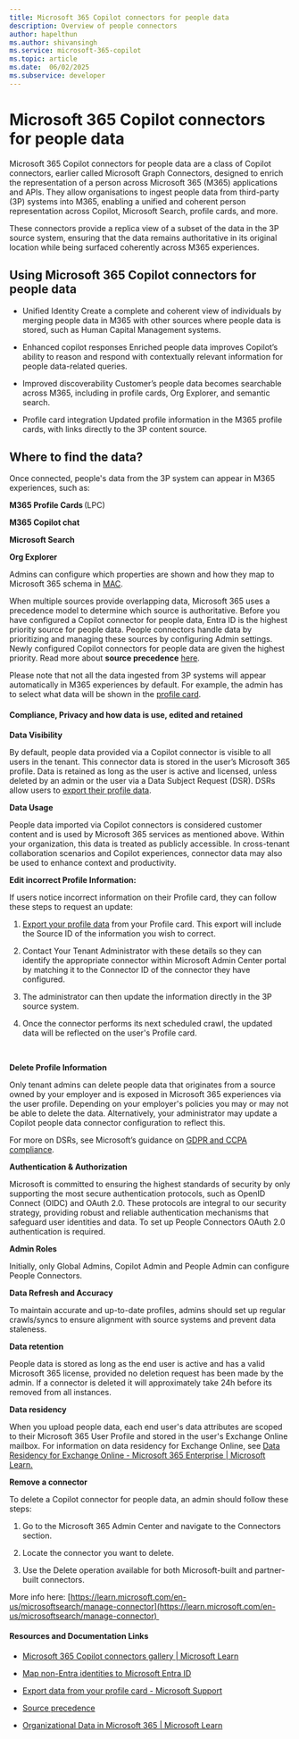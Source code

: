 ```yaml
---
title: Microsoft 365 Copilot connectors for people data
description: Overview of people connectors
author: hapelthun
ms.author: shivansingh 
ms.service: microsoft-365-copilot
ms.topic: article
ms.date:  06/02/2025
ms.subservice: developer
---
```


# Microsoft 365 Copilot connectors for people data

Microsoft 365 Copilot connectors for people data are a class of Copilot connectors, earlier called Microsoft Graph Connectors, designed to enrich the representation of a person across Microsoft 365 (M365) applications and APIs. They allow organisations to ingest people data from third-party (3P) systems into M365, enabling a unified and coherent person representation across Copilot, Microsoft Search, profile cards, and more.  

These connectors provide a replica view of a subset of the data in the 3P source system, ensuring that the data remains authoritative in its original location while being surfaced coherently across M365 experiences.  

## Using Microsoft 365 Copilot connectors for people data

* Unified Identity
Create a complete and coherent view of individuals by merging people data in M365 with other sources where people data is stored, such as Human Capital Management systems.  

* Enhanced copilot responses
Enriched people data improves Copilot’s ability to reason and respond with contextually relevant information for people data-related queries.  

* Improved discoverability
Customer’s people data becomes searchable across M365, including in profile cards, Org Explorer, and semantic search.

* Profile card integration
Updated profile information in the M365 profile cards, with links directly to the 3P content source. 

## Where to find the data?

Once connected, people's data from the 3P system can appear in M365 experiences, such as:  

**M365 Profile Cards** (LPC) 

**M365 Copilot chat** 

**Microsoft Search** 

**Org Explorer** 

Admins can configure which properties are shown and how they map to Microsoft 365 schema in [MAC](https://admin-ignite.microsoft.com/Adminportal/Home?#/copilot/connectors/add).  

When multiple sources provide overlapping data, Microsoft 365 uses a precedence model to determine which source is authoritative. Before you have configured a Copilot connector for people data, Entra ID is the highest priority source for people data. People connectors handle data by prioritizing and managing these sources by configuring Admin settings. Newly configured Copilot connectors for people data are given the highest priority. Read more about **source precedence** [here]([https://learn.microsoft.com/en-us/graph/profilepriority-configure-profilepropertysetting).

Please note that not all the data ingested from 3P systems will appear automatically in M365 experiences by default. For example, the admin has to select what data will be shown in the [profile card](https://learn.microsoft.com/en-us/graph/add-properties-profilecard).  


#### **Compliance, Privacy and how data is use, edited and retained** 

**Data Visibility**  

By default, people data provided via a Copilot connector is visible to all users in the tenant. This connector data is stored in the user’s Microsoft 365 profile. Data is retained as long as the user is active and licensed, unless deleted by an admin or the user via a Data Subject Request (DSR). DSRs allow users to [export their profile data](https://support.microsoft.com/en-us/office/export-data-from-your-profile-card-d809f83f-c077-4a95-9b6c-4f093305163d?preview=true).  

**Data Usage** 

People data imported via Copilot connectors is considered customer content and is used by Microsoft 365 services as mentioned above. Within your organization, this data is treated as publicly accessible. In cross-tenant collaboration scenarios and Copilot experiences, connector data may also be used to enhance context and productivity. 

**Edit incorrect Profile Information:** 

If users notice incorrect information on their Profile card, they can follow these steps to request an update: 

1. [Export your profile data](https://support.microsoft.com/en-us/office/export-data-from-your-profile-card-d809f83f-c077-4a95-9b6c-4f093305163d?preview=true) from your Profile card. This export will include the Source ID of the information you wish to correct.  

1. Contact Your Tenant Administrator with these details so they can identify the appropriate connector within Microsoft Admin Center portal by matching it to the Connector ID of the connector they have configured.  

1. The administrator can then update the information directly in the 3P source system. 

1. Once the connector performs its next scheduled crawl, the updated data will be reflected on the user's Profile card. 

 

**Delete Profile Information** 

Only tenant admins can delete people data that originates from a source owned by your employer and is exposed in Microsoft 365 experiences via the user profile. Depending on your employer's policies you may or may not be able to delete the data. Alternatively, your administrator may update a Copilot people data connector configuration to reflect this. 

For more on DSRs, see Microsoft’s guidance on [GDPR and CCPA compliance](https://learn.microsoft.com/en-us/compliance/regulatory/gdpr-data-subject-requests).  

**Authentication & Authorization**  

Microsoft is committed to ensuring the highest standards of security by only supporting the most secure authentication protocols, such as OpenID Connect (OIDC) and OAuth 2.0. These protocols are integral to our security strategy, providing robust and reliable authentication mechanisms that safeguard user identities and data. To set up People Connectors OAuth 2.0 authentication is required. 

**Admin Roles**  

Initially, only Global Admins, Copilot Admin and People Admin can configure People Connectors. 

**Data Refresh and Accuracy** 

To maintain accurate and up-to-date profiles, admins should set up regular crawls/syncs to ensure alignment with source systems and prevent data staleness. 

**Data retention** 

People data is stored as long as the end user is active and has a valid Microsoft 365 license, provided no deletion request has been made by the admin. If a connector is deleted it will approximately take 24h before its removed from all instances. 

**Data residency** 

When you upload people data, each end user's data attributes are scoped to their Microsoft 365 User Profile and stored in the user's Exchange Online mailbox. For information on data residency for Exchange Online, see [Data Residency for Exchange Online - Microsoft 365 Enterprise | Microsoft Learn.](/microsoft-365/enterprise/m365-dr-workload-exo?view=o365-worldwide&preserve-view=true)  

**Remove a connector** 

To delete a Copilot connector for people data, an admin should follow these steps: 

1. Go to the Microsoft 365 Admin Center and navigate to the Connectors section. 

1. Locate the connector you want to delete. 

1. Use the Delete operation available for both Microsoft-built and partner-built connectors. 

More info here: [https://learn.microsoft.com/en-us/microsoftsearch/manage-connector](https://learn.microsoft.com/en-us/microsoftsearch/manage-connector) 

#### **Resources and Documentation Links** 

- [Microsoft 365 Copilot connectors gallery | Microsoft Learn](/microsoftsearch/connectors-gallery) 

- [Map non-Entra identities to Microsoft Entra ID](/microsoftsearch/map-non-aad) 

- [Export data from your profile card - Microsoft Support](https://support.microsoft.com/en-us/office/export-data-from-your-profile-card-d809f83f-c077-4a95-9b6c-4f093305163d) 

- [Source precedence](https://learn.microsoft.com/en-us/graph/profilepriority-configure-profilepropertysetting)  

- [Organizational Data in Microsoft 365 | Microsoft Learn](/viva/organizational-data) 

